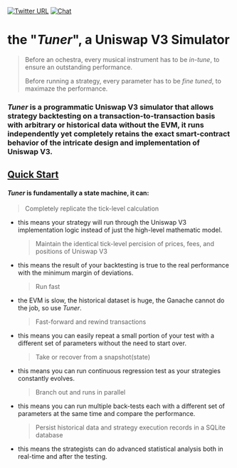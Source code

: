 [![Twitter URL](https://img.shields.io/twitter/url.svg?label=Follow%20%40BellaProtocol&style=social&url=https%3A%2F%2Ftwitter.com%2FBellaProtocol)](https://twitter.com/BellaProtocol)
[![Chat](https://img.shields.io/badge/chat-on%20discord-7289da.svg)](https://discord.gg/V25W36sKMv)

# the "_Tuner_", a Uniswap V3 Simulator

> Before an ochestra, every musical instrument has to be _in-tune_, to ensure an outstanding performance.
>
> Before running a strategy, every parameter has to be _fine tuned_, to maximaze the performance.

### _Tuner_ is a programmatic Uniswap V3 simulator that allows strategy backtesting on a transaction-to-transaction basis with arbitrary or historical data without the EVM, it runs independently yet completely retains the exact smart-contract behavior of the intricate design and implementation of Uniswap V3.

## [Quick Start](https://docs.bella.fi/)

#### _Tuner_ is fundamentally a state machine, it can:

> Completely replicate the tick-level calculation

- this means your strategy will run through the Uniswap V3 implementation logic instead of just the high-level mathematic model.
  > Maintain the identical tick-level percision of prices, fees, and positions of Uniswap V3
- this means the result of your backtesting is true to the real performance with the minimum margin of deviations.
  > Run fast
- the EVM is slow, the historical dataset is huge, the Ganache cannot do the job, so use _Tuner_.
  > Fast-forward and rewind transactions
- this means you can easily repeat a small portion of your test with a different set of parameters without the need to start over.
  > Take or recover from a snapshot(state)
- this means you can run continuous regression test as your strategies constantly evolves.
  > Branch out and runs in parallel
- this means you can run multiple back-tests each with a different set of parameters at the same time and compare the performance.
  > Persist historical data and strategy execution records in a SQLite database
- this means the strategists can do advanced statistical analysis both in real-time and after the testing.

